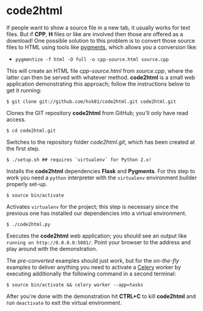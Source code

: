 code2html
=========

If people want to show a source file in a new tab, it usually works for text files. But if **CPP**, **H** files or like are involved then those are offered as a download! One possible solution to this problem is to convert those source files to HTML using tools like [pygments](http://pygments.org/faq/), which allows you a conversion like:

* `pygmentize -f html -O full -o cpp-source.html source.cpp`

This will create an HTML file *cpp-source.html* from *source.cpp*, where the latter can then be served with whatever method. **code2html** is a small web application demonstrating this approach; follow the instructions below to get it running:

    $ git clone git://github.com/hsk81/code2html.git code2html.git

Clones the GIT repository **code2html** from GitHub; you'll only have read access.

    $ cd code2html.git

Switches to the repository folder *code2html.git*, which has been created at the first step.

    $ ./setup.sh ## requires `virtualenv` for Python 2.x!

Installs the **code2html** dependencies **Flask** and **Pygments**. For this step to work you need a `python` interpreter with the `virtualenv` environment builder properly set-up.

    $ source bin/activate

Activates `virtualenv` for the project; this step is necessary since the previous one has installed our dependencies into a virtual environment.

    $ ./code2html.py

Executes the **code2html** web application; you should see an output like `running on http://0.0.0.0:5001/`. Point your browser to the address and play around with the demonstration.

The *pre-converted* examples should just work, but for the *on-the-fly* examples to deliver anything you need to activate a [Celery](http://www.celeryproject.org/) worker by executing additionally the following command in a second terminal:

    $ source bin/activate && celery worker --app=tasks

After you're done with the demonstration hit **CTRL+C** to kill **code2html** and run `deactivate` to exit the virtual environment.
